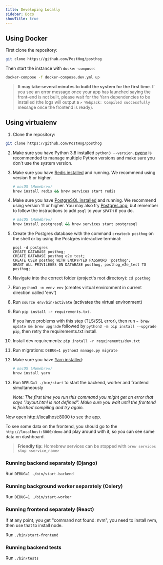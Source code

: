 ```yaml
---
title: Developing Locally
sidebar: Docs
showTitle: true
---
```


## Using Docker

First clone the repository:
```bash
git clone https://github.com/PostHog/posthog
```

Then start the instance with `docker-compose`:

```bash
docker-compose -f docker-compose.dev.yml up
```

> **It may take several minutes to build the system for the first time**. If you see an error message once your app has launched saying the front-end is not built, please wait for the Yarn dependencies to be installed (the logs will output a `✔ Webpack: Compiled successfully` message once the frontend is ready).

## Using virtualenv

1. Clone the repository:
```bash
git clone https://github.com/PostHog/posthog
```
2. Make sure you have Python 3.8 installed `python3 --version`. [pyenv](https://github.com/pyenv/pyenv) is recommended to manage multiple Python versions and make sure you don't use the system version.
3. Make sure you have [Redis installed](https://redis.io/download) and running. We recommend using version 5 or higher.

    ```bash
    # macOS (Homebrew)
    brew install redis && brew services start redis
    ```

4. Make sure you have [PostgreSQL installed](https://www.postgresql.org/download/) and running. We recommend using version 11 or higher. You may also try [Postgres.app](https://postgresapp.com/), but remember to follow the instructions to add `psql` to your `$PATH` if you do.

    ```bash
    # macOS (Homebrew)
    brew install postgresql && brew services start postgresql
    ```

5. Create the Postgres database with the command `createdb posthog` on the shell or by using the Postgres interactive terminal:
    ```
    psql -d postgres
    CREATE DATABASE posthog;
    CREATE DATABASE posthog_e2e_test;
    CREATE USER posthog WITH ENCRYPTED PASSWORD 'posthog';
    GRANT ALL PRIVILEGES ON DATABASE posthog, posthog_e2e_test TO posthog;
    ```
6. Navigate into the correct folder (project's root directory): `cd posthog`
7. Run `python3 -m venv env` (creates virtual environment in current direction called 'env')
8. Run `source env/bin/activate` (activates the virtual environment)
9. Run `pip install -r requirements.txt`.

    If you have problems with this step (TLS/SSL error), then run `~ brew update && brew upgrade` followed by `python3 -m pip install --upgrade pip`, then retry the requirements.txt install.
10. Install dev requirements: `pip install -r requirements/dev.txt`
11. Run migrations: `DEBUG=1 python3 manage.py migrate`
12. Make sure you have [Yarn installed](https://classic.yarnpkg.com/en/docs/install/):

    ```bash
    # macOS (Homebrew)
    brew install yarn
    ```

13. Run `DEBUG=1 ./bin/start` to start the backend, worker and frontend simultaneously

    *_Note:_ The first time you run this command you might get an error that says "layout.html is not defined". Make sure you wait until the frontend is finished compiling and try again.*

Now open [http://localhost:8000](http://localhost:8000) to see the app.

To see some data on the frontend, you should go to the `http://localhost:8000/demo` and play around with it, so you can see some data on dashboard.

> **Friendly tip:** Homebrew services can be stopped with `brew services stop <service_name>`

### Running backend separately (Django)

Run `DEBUG=1 ./bin/start-backend`

### Running background worker separately (Celery)

Run `DEBUG=1 ./bin/start-worker`

### Running frontend separately (React)

If at any point, you get "command not found: nvm", you need to install nvm, then use that to install node.

Run `./bin/start-frontend`

### Running backend tests

Run `./bin/tests`
